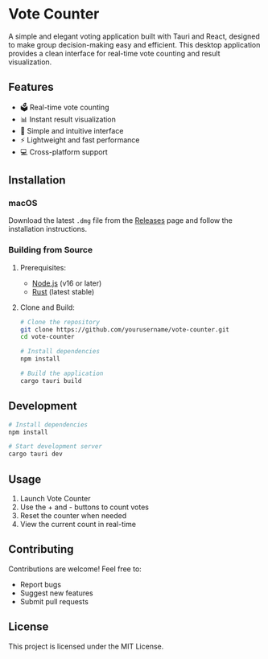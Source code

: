 # Vote Counter

A simple and elegant voting application built with Tauri and React, designed to make group decision-making easy and efficient. This desktop application provides a clean interface for real-time vote counting and result visualization.

## Features

- 🗳️ Real-time vote counting
- 📊 Instant result visualization
- 🎯 Simple and intuitive interface
- ⚡ Lightweight and fast performance
- 💻 Cross-platform support

## Installation

### macOS
Download the latest `.dmg` file from the [Releases]([https://github.com/yourusername/vote-counter/releases](https://github.com/ProtonKicker/Interactive-Voting-App/releases/tag/publish)) page and follow the installation instructions.

### Building from Source

1. Prerequisites:
   - [Node.js](https://nodejs.org/) (v16 or later)
   - [Rust](https://rustup.rs/) (latest stable)

2. Clone and Build:
   ```bash
   # Clone the repository
   git clone https://github.com/yourusername/vote-counter.git
   cd vote-counter

   # Install dependencies
   npm install

   # Build the application
   cargo tauri build
   ```

## Development

```bash
# Install dependencies
npm install

# Start development server
cargo tauri dev
```

## Usage

1. Launch Vote Counter
2. Use the + and - buttons to count votes
3. Reset the counter when needed
4. View the current count in real-time

## Contributing

Contributions are welcome! Feel free to:
- Report bugs
- Suggest new features
- Submit pull requests

## License

This project is licensed under the MIT License.

